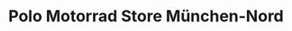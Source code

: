 ---
title: "Polo Motorrad Store München-Nord"
url: /muenchen/polo-motorrad-store-muenchen-nord/
shop: Motorrad
---